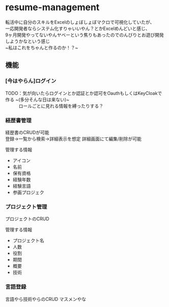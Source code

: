 # resume-management
転活中に自分のスキルをExcelのしょぼしょぼマクロで可視化していたが、  
一応開発者ならシステム化すりゃいいやん？とかExcelめんどいと感じ、    
9ヶ月開発やってないやんヤベーという焦りもあったのでのんびりとお遊び開発しようかなという感じ  
~私はこれをちゃんと作るのか！？~

## 機能

### [今はやらん]ログイン

TODO：気が向いたらログインとか認証とか認可をOauthもしくはKeyCloakで作る ~(多分そんな日は来ない)~  
　　　ロールごとに見れる情報を縛ったりする？  

### 経歴書管理

経歴書のCRUDが可能  
登録→一覧から検索→詳細表示を想定
詳細画面にて編集/削除が可能  

管理する情報  
* アイコン
* 名前
* 保有資格
* 経験年数
* 経験言語
* 参画プロジェク

### プロジェクト管理

プロジェクトのCRUD

管理する情報  
* プロジェクト名
* 人数
* 役割
* 期間
* 概要
* 技術

### 言語登録

言語やら技術やらのCRUD
マスメンやな
